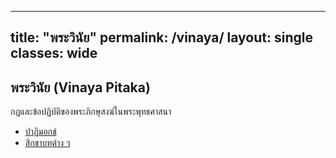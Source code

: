 
---
title: "พระวินัย"
permalink: /vinaya/
layout: single
classes: wide
---

## พระวินัย (Vinaya Pitaka)

กฎและข้อปฏิบัติของพระภิกษุสงฆ์ในพระพุทธศาสนา

- [ปาฏิมอกข์](/vinaya/patimokkha/)
- [สิกขาบทต่าง ๆ](/vinaya/sikkhapada/)
